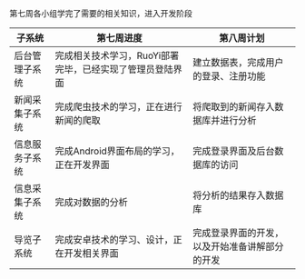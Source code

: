 第七周各小组学完了需要的相关知识，进入开发阶段

| 子系统         | 第七周进度                                                | 第八周计划                                     |
| -------------- | --------------------------------------------------------- | ---------------------------------------------- |
| 后台管理子系统 | 完成相关技术学习，RuoYi部署完毕，已经实现了管理员登陆界面 | 建立数据表，完成用户的登录、注册功能           |
| 新闻采集子系统 | 完成爬虫技术的学习，正在进行新闻的爬取                    | 将爬取到的新闻存入数据库并进行分析             |
| 信息服务子系统 | 完成Android界面布局的学习，正在开发界面                   | 完成登录界面及后台数据库的访问                 |
| 信息采集子系统 | 完成对数据的分析                                          | 将分析的结果存入数据库                         |
| 导览子系统     | 完成安卓技术的学习、设计，正在开发相关界面                | 完成登录界面的开发，以及开始准备讲解部分的开发 |

